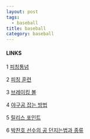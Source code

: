 ```yaml
---
layout: post
tags:
  - baseball
title: baseball
category: baseball
---
```

#### LINKS

1 [피칭통념](https://youtu.be/KBfH6-2JycM "피칭통념")

2 [피칭 훈련](https://youtu.be/SjP5THX4clk "피칭 훈련")

3 [브레이킹 볼](https://youtu.be/UdGBSUAegyg "브레이킹 볼")

4 [야구공 잡는 방법](https://youtu.be/c2OJm2xUI9I "야구공 잡는 방법")

5 [릴리스 포인트](https://youtu.be/NOIZBcGLDsg "릴리스 포인트")

6 [박찬호 선수의 공 던지는법과 종류](https://youtu.be/2Y1-DKXH1DU "박찬호 선수의 공 던지는법과 종류")
